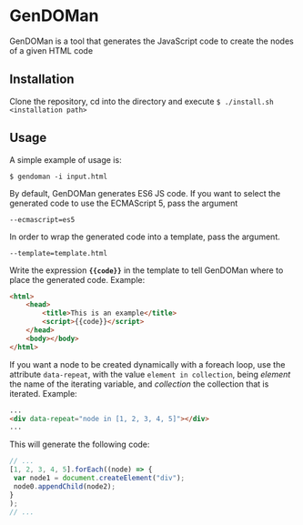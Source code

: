 # GenDOMan

GenDOMan is a tool that generates the JavaScript code to create the nodes of a given HTML code

## Installation

Clone the repository, cd into the directory and execute `$ ./install.sh <installation path>`

## Usage

A simple example of usage is:

```
$ gendoman -i input.html
```

By default, GenDOMan generates ES6 JS code. If you want to select the generated code to use the ECMAScript 5, pass the
argument
```
--ecmascript=es5
```

In order to wrap the generated code into a template, pass the argument. 
```
--template=template.html
```
Write the expression **`{{code}}`** in the template to tell GenDOMan where to place the generated code. Example:

```html
<html>
    <head>
        <title>This is an example</title>
        <script>{{code}}</script>
    </head>
    <body></body>
</html>
```

If you want a node to be created dynamically with a foreach loop, use the attribute `data-repeat`,
with the value `element in collection`, being *element* the name of the iterating variable, and *collection*
 the collection that is iterated. Example:
 ```html
 ...
 <div data-repeat="node in [1, 2, 3, 4, 5]"></div>
 ...
 ```
 This will generate the following code:
 ```javascript
 // ...
 [1, 2, 3, 4, 5].forEach((node) => {
  var node1 = document.createElement("div");
  node0.appendChild(node2);
 }
 );
 // ...
 ```
